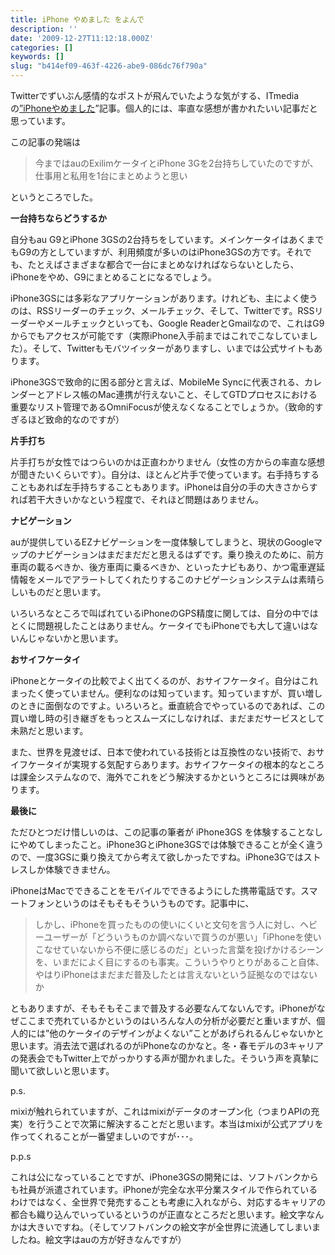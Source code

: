 ```yaml
---
title: iPhone やめました をよんで
description: ''
date: '2009-12-27T11:12:18.000Z'
categories: []
keywords: []
slug: "b414ef09-463f-4226-abe9-086dc76f790a"
---
```

Twitterでずいぶん感情的なポストが飛んでいたような気がする、ITmediaの[”iPhoneやめました](http://plusd.itmedia.co.jp/mobile/articles/0912/24/news101.html)”記事。個人的には、率直な感想が書かれたいい記事だと思っています。

この記事の発端は

> 今まではauのExilimケータイとiPhone 3Gを2台持ちしていたのですが、仕事用と私用を1台にまとめようと思い

というところでした。

**一台持ちならどうするか**

自分もau G9とiPhone 3GSの2台持ちをしています。メインケータイはあくまでもG9の方としていますが、利用頻度が多いのはiPhone3GSの方です。それでも、たとえばさまざまな都合で一台にまとめなければならないとしたら、iPhoneをやめ、G9にまとめることになるでしょう。

iPhone3GSには多彩なアプリケーションがあります。けれども、主によく使うのは、RSSリーダーのチェック、メールチェック、そして、Twitterです。RSSリーダーやメールチェックといっても、Google ReaderとGmailなので、これはG9からでもアクセスが可能です（実際iPhone入手前まではこれでこなしていました）。そして、Twitterもモバツイッターがありますし、いまでは公式サイトもあります。

iPhone3GSで致命的に困る部分と言えば、MobileMe Syncに代表される、カレンダーとアドレス帳のMac連携が行えないこと、そしてGTDプロセスにおける重要なリスト管理であるOmniFocusが使えなくなることでしょうか。（致命的すぎるほど致命的なのですが）

**片手打ち**

片手打ちが女性ではつらいのかは正直わかりません（女性の方からの率直な感想が聞きたいくらいです）。自分は、ほとんど片手で使っています。右手持ちすることもあれば左手持ちすることもあります。iPhoneは自分の手の大きさからすれば若干大きいかなという程度で、それほど問題はありません。

**ナビゲーション**

auが提供しているEZナビゲーションを一度体験してしまうと、現状のGoogleマップのナビゲーションはまだまだだと思えるはずです。乗り換えのために、前方車両の載るべきか、後方車両に乗るべきか、といったナビもあり、かつ電車遅延情報をメールでアラートしてくれたりするこのナビゲーションシステムは素晴らしいものだと思います。

いろいろなところで叫ばれているiPhoneのGPS精度に関しては、自分の中ではとくに問題視したことはありません。ケータイでもiPhoneでも大して違いはないんじゃないかと思います。

**おサイフケータイ**

iPhoneとケータイの比較でよく出てくるのが、おサイフケータイ。自分はこれまったく使っていません。便利なのは知っています。知っていますが、買い増しのときに面倒なのですよ。いろいろと。垂直統合でやっているのであれば、この買い増し時の引き継ぎをもっとスムーズにしなければ、まだまだサービスとして未熟だと思います。

また、世界を見渡せば、日本で使われている技術とは互換性のない技術で、おサイフケータイが実現する気配すらあります。おサイフケータイの根本的なところは課金システムなので、海外でこれをどう解決するかというところには興味があります。

**最後に**

ただひとつだけ惜しいのは、この記事の筆者が iPhone3GS を体験することなしにやめてしまったこと。iPhone3GとiPhone3GSでは体験できることが全く違うので、一度3GSに乗り換えてから考えて欲しかったですね。iPhone3Gではストレスしか体験できません。

iPhoneはMacでできることをモバイルでできるようにした携帯電話です。スマートフォンというのはそもそもそういうものです。記事中に、

> しかし、iPhoneを買ったものの使いにくいと文句を言う人に対し、ヘビーユーザーが「どういうものか調べないで買うのが悪い」「iPhoneを使いこなせていないから不便に感じるのだ」といった言葉を投げかけるシーンを、いまだによく目にするのも事実。こういうやりとりがあること自体、やはりiPhoneはまだまだ普及したとは言えないという証拠なのではないか

ともありますが、そもそもそこまで普及する必要なんてないんです。iPhoneがなぜここまで売れているかというのはいろんな人の分析が必要だと重いますが、個人的には”他のケータイのデザインがよくない”ことがあげられるんじゃないかと思います。消去法で選ばれるのがiPhoneなのかなと。冬・春モデルの3キャリアの発表会でもTwitter上でがっかりする声が聞かれました。そういう声を真摯に聞いて欲しいと思います。

p.s.

mixiが触れられていますが、これはmixiがデータのオープン化（つまりAPIの充実）を行うことで次第に解決することだと思います。本当はmixiが公式アプリを作ってくれることが一番望ましいのですが･･･。

p.p.s

これは公になっていることですが、iPhone3GSの開発には、ソフトバンクからも社員が派遣されています。iPhoneが完全な水平分業スタイルで作られているわけではなく、全世界で発売することも考慮に入れながら、対応するキャリアの都合も織り込んでいっているというのが正直なところだと思います。絵文字なんかは大きいですね。（そしてソフトバンクの絵文字が全世界に流通してしまいましたね。絵文字はauの方が好きなんですが）